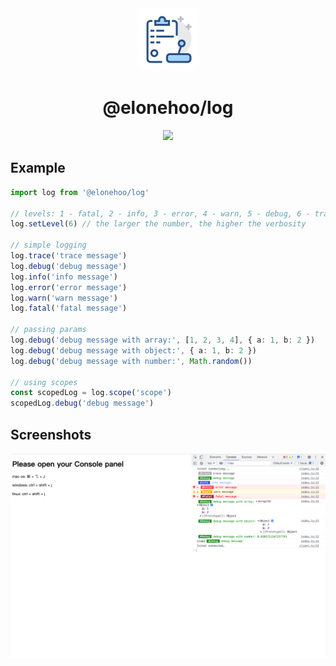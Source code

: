 <div align="center">
  <img src="./public/logo.svg" width="100px" height="100px" />
</div>

<h1 align="center">@elonehoo/log</h1>

<p align="center">
  <a href="https://www.npmjs.com/package/@elonehoo/log">
    <img src="https://img.shields.io/npm/v/@elonehoo/log?color=81A2BE&label=" />
  </a>
</p>

## Example

```typescript
import log from '@elonehoo/log'

// levels: 1 - fatal, 2 - info, 3 - error, 4 - warn, 5 - debug, 6 - trace (default is 2)
log.setLevel(6) // the larger the number, the higher the verbosity

// simple logging
log.trace('trace message')
log.debug('debug message')
log.info('info message')
log.error('error message')
log.warn('warn message')
log.fatal('fatal message')

// passing params
log.debug('debug message with array:', [1, 2, 3, 4], { a: 1, b: 2 })
log.debug('debug message with object:', { a: 1, b: 2 })
log.debug('debug message with number:', Math.random())

// using scopes
const scopedLog = log.scope('scope')
scopedLog.debug('debug message')
```

## Screenshots

![demo.png](./public/img/demo.png)
